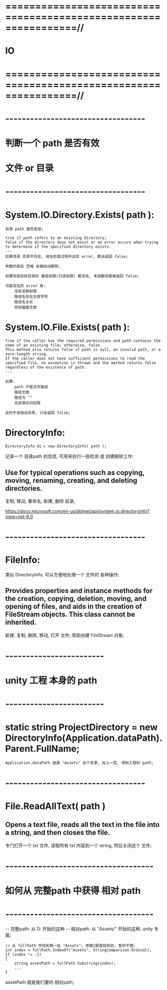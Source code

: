 # ================================================================//
#                    IO
# ================================================================//


# ---------------------------------- #
#   判断一个 path 是否有效
#      文件 or 目录
# ---------------------------------- #


# System.IO.Directory.Exists( path ):
    目录 path 是否有效;

    true if path refers to an existing directory; 
    false if the directory does not exist or an error occurs when trying to determine if the specified directory exists.
    ---
    如果目录 目录不存在, 或在检查过程中出现 error, 都会返回 false;

    参数的尾后 空格 会被自动删除;

    如果你连目标目录的 最低权限(只读权限) 都没有, 本函数将直接返回 false;

    可能存在的 error 有:
        没有足够权限
        路径名存在无效字符
        路径名太长
        目标磁盘无效

# System.IO.File.Exists( path ):
    true if the caller has the required permissions and path contains the name of an existing file; otherwise, false. 
    This method also returns false if path is null, an invalid path, or a zero-length string. 
    If the caller does not have sufficient permissions to read the specified file, no exception is thrown and the method returns false regardless of the existence of path.
    ---

    如果: 
        path 不是文件路径
        路径无效
        路径为 ""
        无足够访问权限
    
    此时不会抛出异常, 只会返回 false;



#  DirectoryInfo:

    DirectoryInfo di = new DirectoryInfo( path );

记录一个 目录path 的信息, 可用来执行一些检测 或 创建删除工作;

Use for typical operations such as copying, moving, renaming, creating, and deleting directories.
---
复制, 移动, 重命名, 新建, 删除 目录;


https://docs.microsoft.com/en-us/dotnet/api/system.io.directoryinfo?view=net-6.0




# ---------------------------------- #
#   FileInfo:
类似 DirectoryInfo, 可以方便地处理一个 文件的 各种操作;

Provides properties and instance methods for the creation, copying, deletion, moving, and opening of files, and aids in the creation of FileStream objects. This class cannot be inherited.
---
新建, 复制, 删除, 移动, 打开 文件; 帮助创建 FileStream 对象; 




# ------------------------ #
#   unity 工程 本身的 path
# ------------------------ #
# static string ProjectDirectory = new DirectoryInfo(Application.dataPath).Parent.FullName;

    Application.dataPath 就是 "Assets" 这个目录, 向上一层, 得到工程的 path;





# ---------------------------------- #
#  File.ReadAllText( path )

Opens a text file, reads all the text in the file into a string, and then closes the file.
---
专门打开一个 txt 文件, 读取所有 txt 内容到一个 string, 然后关闭这个 文件;




# ------------------------------------ #
#   如何从 完整path 中获得 相对 path
# ------------------------------------ #

-- 完整path: 从 D: 开始的这种
-- 相对path: 从 "Assets/" 开始的这种, unity 专属;

    // 从 fullPath 中找到第一处 "Assets"; 参数2是查找规则, 暂时不管;
    int index = fullPath.IndexOf("Assets", StringComparison.Ordinal);
    if (index != -1)
    {
        string assetPath = fullPath.Substring(index);
        ...
    }

assetPath 就是我们要的 相对path;














